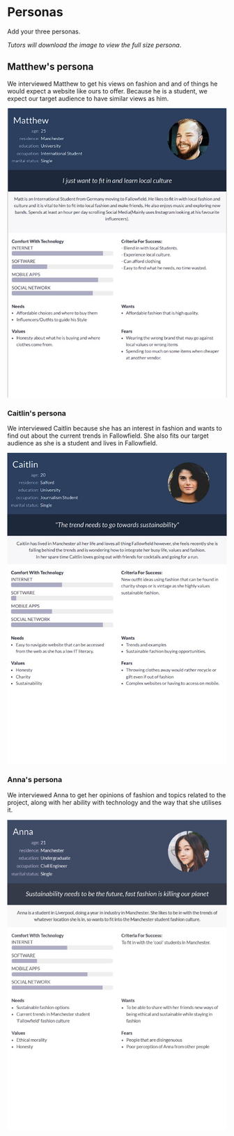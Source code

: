 # Personas

Add your three personas.

*Tutors will download the image to view the full size persona*.

<!-- edit as required -->

## Matthew's persona
We interviewed Matthew to get his views on fashion and and of things he would expect a website like ours to offer. Because he is a student, we expect our target audience to have similar views as him.


<img src="sp2-media/Matthew.jpg" alt="Persona One" width="1000">

### Caitlin's persona
We interviewed Caitlin because she has an interest in fashion and wants to find out about the current trends in Fallowfield. She also fits our target audience as she is a student and lives in Fallowfield.



<img src="sp2-media/Caitlin.jpg" alt="Persona Two" width="1000">

### Anna's persona
We interviewed Anna to get her opinions of fashion and topics related to the project, along with her ability with technology and the way that she utilises it.


<img src="sp2-media/anna-persona.jpg" alt="Persona Three" width="1000">

